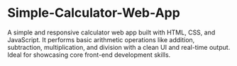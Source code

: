 # Simple-Calculator-Web-App
A simple and responsive calculator web app built with HTML, CSS, and JavaScript. It performs basic arithmetic operations like addition, subtraction, multiplication, and division with a clean UI and real-time output. Ideal for showcasing core front-end development skills.
